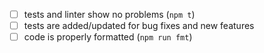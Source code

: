 <!--
Thank you for your pull request.
Check following steps to help us land your changes:
Change [ ] to [x] for completed items.
-->

- [ ] tests and linter show no problems (`npm t`)
- [ ] tests are added/updated for bug fixes and new features
- [ ] code is properly formatted (`npm run fmt`)
